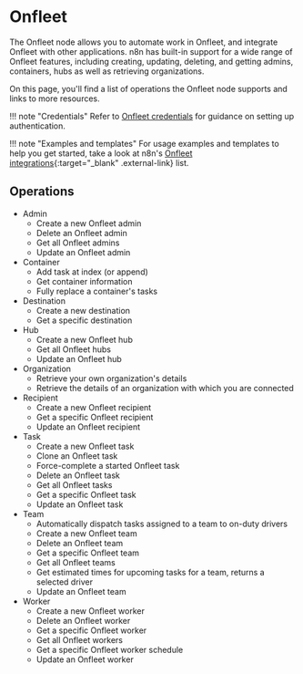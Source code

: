 # Onfleet

The Onfleet node allows you to automate work in Onfleet, and integrate Onfleet with other applications. n8n has built-in support for a wide range of Onfleet features, including creating, updating, deleting, and getting admins, containers, hubs as well as retrieving organizations. 

On this page, you'll find a list of operations the Onfleet node supports and links to more resources.

!!! note "Credentials"
    Refer to [Onfleet credentials](https://docs.n8n.io/integrations/builtin/credentials/onfleet/) for guidance on setting up authentication. 

!!! note "Examples and templates"
    For usage examples and templates to help you get started, take a look at n8n's [Onfleet integrations](https://n8n.io/integrations/onfleet/){:target="_blank" .external-link} list.


## Operations

* Admin
    * Create a new Onfleet admin
    * Delete an Onfleet admin
    * Get all Onfleet admins
    * Update an Onfleet admin
* Container
    * Add task at index (or append)
    * Get container information
    * Fully replace a container's tasks
* Destination
    * Create a new destination
    * Get a specific destination
* Hub
    * Create a new Onfleet hub
    * Get all Onfleet hubs
    * Update an Onfleet hub
* Organization
    * Retrieve your own organization's details
    * Retrieve the details of an organization with which you are connected
* Recipient
    * Create a new Onfleet recipient
    * Get a specific Onfleet recipient
    * Update an Onfleet recipient
* Task
    * Create a new Onfleet task
    * Clone an Onfleet task
    * Force-complete a started Onfleet task
    * Delete an Onfleet task
    * Get all Onfleet tasks
    * Get a specific Onfleet task
    * Update an Onfleet task
* Team
    * Automatically dispatch tasks assigned to a team to on-duty drivers
    * Create a new Onfleet team
    * Delete an Onfleet team
    * Get a specific Onfleet team
    * Get all Onfleet teams
    * Get estimated times for upcoming tasks for a team, returns a selected driver
    * Update an Onfleet team
* Worker
    * Create a new Onfleet worker
    * Delete an Onfleet worker
    * Get a specific Onfleet worker
    * Get all Onfleet workers
    * Get a specific Onfleet worker schedule
    * Update an Onfleet worker
